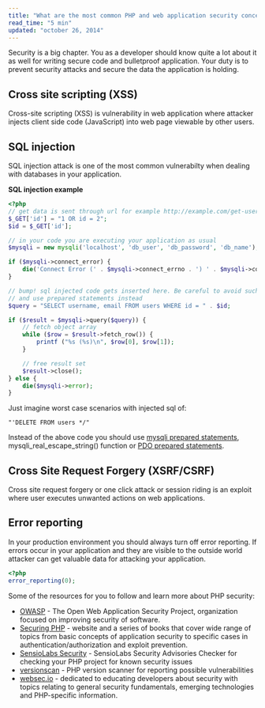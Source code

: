 ```yaml
---
title: "What are the most common PHP and web application security concerns? What to do to prevent attacks and how to secure your application?"
read_time: "5 min"
updated: "october 26, 2014"
---
```


Security is a big chapter. You as a developer should know quite a lot about it as well for writing secure code and
bulletproof application. Your duty is to prevent security attacks and secure the data the application is holding.

## Cross site scripting (XSS)

Cross-site scripting (XSS) is vulnerability in web application where attacker injects client side code (JavaScript) into
web page viewable by other users.

## SQL injection

SQL injection attack is one of the most common vulnerabilty when dealing with databases in your application.

**SQL injection example**

```php
<?php
// get data is sent through url for example http://example.com/get-user.php?id=2 OR id=2;
$_GET['id'] = "1 OR id = 2";
$id = $_GET['id'];

// in your code you are executing your application as usual
$mysqli = new mysqli('localhost', 'db_user', 'db_password', 'db_name');

if ($mysqli->connect_error) {
    die('Connect Error (' . $mysqli->connect_errno . ') ' . $mysqli->connect_error);
}

// bump! sql injected code gets inserted here. Be careful to avoid such coding
// and use prepared statements instead
$query = "SELECT username, email FROM users WHERE id = " . $id;

if ($result = $mysqli->query($query)) {
    // fetch object array
    while ($row = $result->fetch_row()) {
        printf ("%s (%s)\n", $row[0], $row[1]);
    }

    // free result set
    $result->close();
} else {
    die($mysqli->error);
}
```

Just imagine worst case scenarios with injected sql of:

```text
"'DELETE FROM users */"
```

Instead of the above code you should use [mysqli prepared statements](http://php.net/manual/en/mysqli.prepare.php), mysqli\_real\_escape\_string() function or [PDO prepared statements](http://php.net/manual/en/pdo.prepare.php).

## Cross Site Request Forgery (XSRF/CSRF)

Cross site request forgery or one click attack or session riding is an exploit where user executes unwanted actions on web applications.

## Error reporting

In your production environment you should always turn off error reporting. If errors occur in your application and they are visible to the outside world
attacker can get valuable data for attacking your application.

```php
<?php
error_reporting(0);
```

Some of the resources for you to follow and learn more about PHP security:

* [OWASP](https://www.owasp.org) - The Open Web Application Security Project, organization focused on improving security of software.
* [Securing PHP](http://securingphp.com) - website and a series of books that cover wide range of topics from basic concepts of application
security to specific cases in authentication/authorization and exploit prevention.
* [SensioLabs Security](https://security.sensiolabs.org/) - SensioLabs Security Advisories Checker for checking your PHP project for known security issues
* [versionscan](https://github.com/psecio/versionscan) - PHP version scanner for reporting possible vulnerabilities
* [websec.io](http://websec.io) - dedicated to educating developers about security with topics relating to general security fundamentals, emerging technologies and PHP-specific information. 
